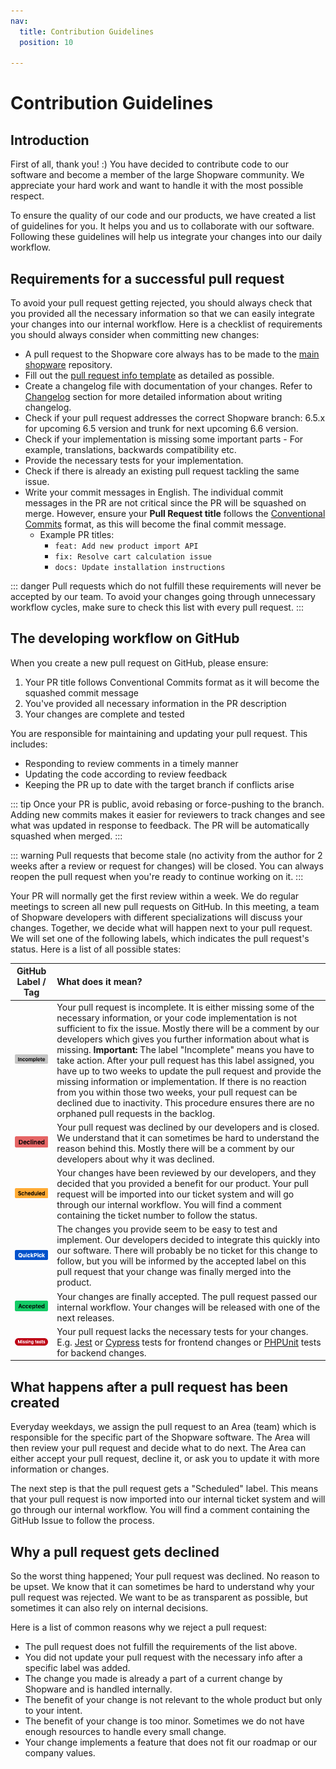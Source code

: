 ```yaml
---
nav:
  title: Contribution Guidelines
  position: 10

---
```


# Contribution Guidelines

## Introduction

First of all, thank you! :)
You have decided to contribute code to our software and become a member of the large Shopware community. We appreciate your hard work and want to handle it with the most possible respect.

To ensure the quality of our code and our products, we have created a list of guidelines for you. It helps you and us to collaborate with our software. Following these guidelines will help us integrate your changes into our daily workflow.

## Requirements for a successful pull request

To avoid your pull request getting rejected, you should always check that you provided all the necessary information so that we can easily integrate your changes into our internal workflow. Here is a checklist of requirements you should always consider when committing new changes:

* A pull request to the Shopware core always has to be made to the [main shopware](https://github.com/shopware/shopware) repository.
* Fill out the [pull request info template](https://github.com/shopware/shopware/blob/trunk/.github/PULL_REQUEST_TEMPLATE.md) as detailed as possible.
* Create a changelog file with documentation of your changes. Refer to [Changelog](https://github.com/shopware/shopware/blob/master/adr/2020-08-03-implement-new-changelog.md) section for more detailed information about writing changelog.
* Check if your pull request addresses the correct Shopware branch: 6.5.x for upcoming 6.5 version and trunk for next upcoming 6.6 version.
* Check if your implementation is missing some important parts - For example, translations, backwards compatibility etc.
* Provide the necessary tests for your implementation.
* Check if there is already an existing pull request tackling the same issue.
* Write your commit messages in English. The individual commit messages in the PR are not critical since the PR will be squashed on merge. However, ensure your **Pull Request title** follows the [Conventional Commits](https://www.conventionalcommits.org/) format, as this will become the final commit message.
  * Example PR titles:
    * `feat: Add new product import API`
    * `fix: Resolve cart calculation issue`
    * `docs: Update installation instructions`

::: danger
Pull requests which do not fulfill these requirements will never be accepted by our team. To avoid your changes going through unnecessary workflow cycles, make sure to check this list with every pull request.
:::

## The developing workflow on GitHub

When you create a new pull request on GitHub, please ensure:

1. Your PR title follows Conventional Commits format as it will become the squashed commit message
2. You've provided all necessary information in the PR description
3. Your changes are complete and tested

You are responsible for maintaining and updating your pull request. This includes:
* Responding to review comments in a timely manner
* Updating the code according to review feedback
* Keeping the PR up to date with the target branch if conflicts arise

::: tip
Once your PR is public, avoid rebasing or force-pushing to the branch. Adding new commits makes it easier for reviewers to track changes and see what was updated in response to feedback. The PR will be automatically squashed when merged.
:::

::: warning
Pull requests that become stale (no activity from the author for 2 weeks after a review or request for changes) will be closed. You can always reopen the pull request when you're ready to continue working on it.
:::

Your PR will normally get the first review within a week. We do regular meetings to screen all new pull requests on GitHub. In this meeting, a team of Shopware developers with different specializations will discuss your changes. Together, we decide what will happen next to your pull request. We will set one of the following labels, which indicates the pull request's status. Here is a list of all possible states:

|                                  GitHub Label / Tag                                  | What does it mean? |
|:------------------------------------------------------------------------------------:| :--- |
|       ![GitHub label incomplete](../../../assets/github-label-incomplete.png)        | Your pull request is incomplete. It is either missing some of the necessary information, or your code implementation is not sufficient to fix the issue. Mostly there will be a comment by our developers which gives you further information about what is missing.   **Important:** The label "Incomplete" means you have to take action. After your pull request has this label assigned, you have up to two weeks to update the pull request and provide the missing information or implementation. If there is no reaction from you within those two weeks, your pull request can be declined due to inactivity. This procedure ensures there are no orphaned pull requests in the backlog. |
|         ![GitHub label declined](../../../assets/github-label-declined.png)          | Your pull request was declined by our developers and is closed. We understand that it can sometimes be hard to understand the reason behind this. Mostly there will be a comment by our developers about why it was declined. |
|        ![GitHub label scheduled](../../../assets/github-label-scheduled.png)         | Your changes have been reviewed by our developers, and they decided that you provided a benefit for our product. Your pull request will be imported into our ticket system and will go through our internal workflow. You will find a comment containing the ticket number to follow the status. |
|        ![GitHub label quickpick](../../../assets/github-label-quickpick.png)         | The changes you provide seem to be easy to test and implement. Our developers decided to integrate this quickly into our software. There will probably be no ticket for this change to follow, but you will be informed by the accepted label on this pull request that your change was finally merged into the product. |
|         ![GitHub label accepted](../../../assets/github-label-accepted.png)          | Your changes are finally accepted. The pull request passed our internal workflow. Your changes will be released with one of the next releases. |
|    ![GitHub label missing tests](../../../assets/github-label-missing-tests.png)     | Your pull request lacks the necessary tests for your changes. E.g. [Jest](../../../guides/plugins/plugins/testing/jest-admin) or [Cypress](../../../guides/plugins/plugins/testing/end-to-end-testing) tests for frontend changes or [PHPUnit](../../../guides/plugins/plugins/testing/php-unit) tests for backend changes. |

## What happens after a pull request has been created

Everyday weekdays, we assign the pull request to an Area (team) which is responsible for the specific part of the Shopware software. The Area will then review your pull request and decide what to do next.
The Area can either accept your pull request, decline it, or ask you to update it with more information or changes.

The next step is that the pull request gets a "Scheduled" label.
This means that your pull request is now imported into our internal ticket system and will go through our internal workflow.
You will find a comment containing the GitHub Issue to follow the process.

## Why a pull request gets declined

So the worst thing happened; Your pull request was declined. No reason to be upset. We know that it can sometimes be hard to understand why your pull request was rejected. We want to be as transparent as possible, but sometimes it can also rely on internal decisions.

Here is a list of common reasons why we reject a pull request:

* The pull request does not fulfill the requirements of the list above.
* You did not update your pull request with the necessary info after a specific label was added.
* The change you made is already a part of a current change by Shopware and is handled internally.
* The benefit of your change is not relevant to the whole product but only to your intent.
* The benefit of your change is too minor. Sometimes we do not have enough resources to handle every small change.
* Your change implements a feature that does not fit our roadmap or our company values.
